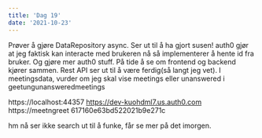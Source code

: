 ```yaml
---
title: 'Dag 19'
date: '2021-10-23'
---
```


Prøver å gjøre DataRepository async. Ser ut til å ha gjort susen! auth0 gjør at jeg faktisk kan interacte med brukeren nå så implementerer å hente id fra bruker. Og gjøre mer auth0 stuff. På tide å se om frontend og backend kjører sammen. Rest API ser ut til å være ferdig(så langt jeg vet). I meetingsdata, vurder om jeg skal vise meetings eller unanswered i geetungunansweredmeetings

https://localhost:44357
https://dev-kuohdml7.us.auth0.com
https://meetngreet
617160e63bd522021b9e271c

hm nå ser ikke search ut til å funke, får se mer på det imorgen.
